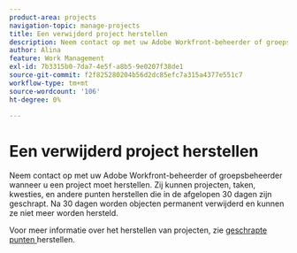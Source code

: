 ```yaml
---
product-area: projects
navigation-topic: manage-projects
title: Een verwijderd project herstellen
description: Neem contact op met uw Adobe Workfront-beheerder of groepsbeheerder wanneer u een project moet herstellen. Zij kunnen projecten, taken, kwesties, en andere punten herstellen die in de afgelopen 30 dagen zijn geschrapt. Na 30 dagen worden objecten permanent verwijderd en kunnen ze niet meer worden hersteld.
author: Alina
feature: Work Management
exl-id: 7b3315b0-7da7-4e5f-a8b5-9e0207f38de1
source-git-commit: f2f825280204b56d2dc85efc7a315a4377e551c7
workflow-type: tm+mt
source-wordcount: '106'
ht-degree: 0%

---
```


# Een verwijderd project herstellen

Neem contact op met uw Adobe Workfront-beheerder of groepsbeheerder wanneer u een project moet herstellen. Zij kunnen projecten, taken, kwesties, en andere punten herstellen die in de afgelopen 30 dagen zijn geschrapt. Na 30 dagen worden objecten permanent verwijderd en kunnen ze niet meer worden hersteld.

Voor meer informatie over het herstellen van projecten, zie [ geschrapte punten ](../../../administration-and-setup/manage-workfront/manage-deleted-items/restore-deleted-items.md) herstellen.
